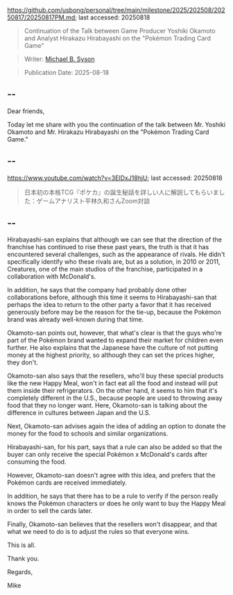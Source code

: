 https://github.com/usbong/personal/tree/main/milestone/2025/202508/20250817/20250817PM.md; last accessed: 20250818

> Continuation of the Talk between Game Producer Yoshiki Okamoto and Analyst Hirakazu Hirabayashi on the "Pokémon Trading Card Game"

> Writer: [Michael B. Syson](https://www.linkedin.com/in/michaelsyson/)

> Publication Date: 2025-08-18

## --

Dear friends,

Today let me share with you the continuation of the talk between Mr. Yoshiki Okamoto and Mr. Hirakazu Hirabayashi on the "Pokémon Trading Card Game."

## --

https://www.youtube.com/watch?v=3EIDxJ18hjU; last accessed: 20250818

> 日本初の本格TCG『ポケカ』の誕生秘話を詳しい人に解説してもらいました：ゲームアナリスト平林久和さんZoom対談

## --

Hirabayashi-san explains that although we can see that the direction of the franchise has continued to rise these past years, the truth is that it has encountered several challenges, such as the appearance of rivals. He didn't specifically identify who these rivals are, but as a solution, in 2010 or 2011, Creatures, one of the main studios of the franchise, participated in a collaboration with McDonald's.

In addition, he says that the company had probably done other collaborations before, although this time it seems to Hirabayashi-san that perhaps the idea to return to the other party a favor that it has received generously before may be the reason for the tie-up, because the Pokémon brand was already well-known during that time.

Okamoto-san points out, however, that what's clear is that the guys who're part of the Pokémon brand wanted to expand their market for children even further. He also explains that the Japanese have the culture of not putting money at the highest priority, so although they can set the prices higher, they don't.

Okamoto-san also says that the resellers, who'll buy these special products like the new Happy Meal, won't in fact eat all the food and instead will put them inside their refrigerators. On the other hand, it seems to him that it's completely different in the U.S., because people are used to throwing away food that they no longer want. Here, Okamoto-san is talking about the difference in cultures between Japan and the U.S.

Next, Okamoto-san advises again the idea of adding an option to donate the money for the food to schools and similar organizations.

Hirabayashi-san, for his part, says that a rule can also be added so that the buyer can only receive the special Pokémon x McDonald's cards after consuming the food.

However, Okamoto-san doesn't agree with this idea, and prefers that the Pokémon cards are received immediately.

In addition, he says that there has to be a rule to verify if the person really knows the Pokémon characters or does he only want to buy the Happy Meal in order to sell the cards later.

Finally, Okamoto-san believes that the resellers won't disappear, and that what we need to do is to adjust the rules so that everyone wins.

This is all.

Thank you.

Regards,

Mike